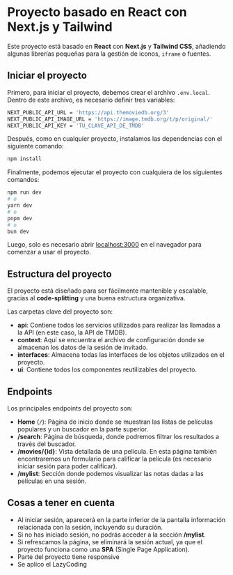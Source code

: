 
# Proyecto basado en React con Next.js y Tailwind

Este proyecto está basado en **React** con **Next.js** y **Tailwind CSS**, añadiendo algunas librerías pequeñas para la gestión de iconos, `iframe` o fuentes.

## Iniciar el proyecto

Primero, para iniciar el proyecto, debemos crear el archivo `.env.local`. Dentro de este archivo, es necesario definir tres variables:

```bash
NEXT_PUBLIC_API_URL = 'https://api.themoviedb.org/3'
NEXT_PUBLIC_API_IMAGE_URL = 'https://image.tmdb.org/t/p/original/'
NEXT_PUBLIC_API_KEY = 'TU_CLAVE_API_DE_TMDB'
```

Después, como en cualquier proyecto, instalamos las dependencias con el siguiente comando:

```bash
npm install
```

Finalmente, podemos ejecutar el proyecto con cualquiera de los siguientes comandos:

```bash
npm run dev
# o
yarn dev
# o
pnpm dev
# o
bun dev
```

Luego, solo es necesario abrir [localhost:3000](http://localhost:3000) en el navegador para comenzar a usar el proyecto.

## Estructura del proyecto

El proyecto está diseñado para ser fácilmente mantenible y escalable, gracias al **code-splitting** y una buena estructura organizativa.

Las carpetas clave del proyecto son:

- **api**: Contiene todos los servicios utilizados para realizar las llamadas a la API (en este caso, la API de TMDB).
- **context**: Aquí se encuentra el archivo de configuración donde se almacenan los datos de la sesión de invitado.
- **interfaces**: Almacena todas las interfaces de los objetos utilizados en el proyecto.
- **ui**: Contiene todos los componentes reutilizables del proyecto.

## Endpoints

Los principales endpoints del proyecto son:

- **Home** (`/`): Página de inicio donde se muestran las listas de películas populares y un buscador en la parte superior.
- **/search**: Página de búsqueda, donde podremos filtrar los resultados a través del buscador.
- **/movies/{id}**: Vista detallada de una película. En esta página también encontraremos un formulario para calificar la película (es necesario iniciar sesión para poder calificar).
- **/mylist**: Sección donde podemos visualizar las notas dadas a las películas en una sesión.

## Cosas a tener en cuenta

- Al iniciar sesión, aparecerá en la parte inferior de la pantalla información relacionada con la sesión, incluyendo su duración.
- Si no has iniciado sesión, no podrás acceder a la sección **/mylist**.
- Si refrescamos la página, se eliminará la sesión actual, ya que el proyecto funciona como una **SPA** (Single Page Application).
- Parte del proyecto tiene responsive
- Se aplico el LazyCoding
